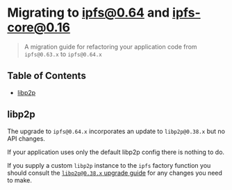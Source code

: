 <!--Specify versions for migration below-->
# Migrating to ipfs@0.64 and ipfs-core@0.16 <!-- omit in toc -->

> A migration guide for refactoring your application code from `ipfs@0.63.x` to `ipfs@0.64.x`

## Table of Contents <!-- omit in toc -->

- [libp2p](#libp2p)

## libp2p

The upgrade to `ipfs@0.64.x` incorporates an update to `libp2p@0.38.x` but no API changes.

If your application uses only the default libp2p config there is nothing to do.

If you supply a custom `libp2p` instance to the `ipfs` factory function you should consult the [`libp2p@0.38.x` upgrade guide](https://github.com/libp2p/js-libp2p/blob/master/doc/migrations/v0.37-v0.38.md) for any changes you need to make.
